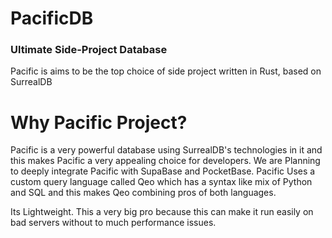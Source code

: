 # PacificDB
### Ultimate Side-Project Database

Pacific is aims to be the top choice of side project written in Rust, based on SurrealDB

# Why Pacific Project?

Pacific is a very powerful database using SurrealDB's technologies in it and this makes Pacific a very appealing choice for developers.
We are Planning to deeply integrate Pacific with SupaBase and PocketBase.
Pacific Uses a custom query language called Qeo which has a syntax like mix of Python and SQL and this makes Qeo combining pros of both languages.

Its Lightweight. This a very big pro because this can make it run easily on bad servers without to much performance issues.
